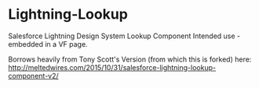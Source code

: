 # Lightning-Lookup
Salesforce Lightning Design System Lookup Component
Intended use - embedded in a VF page.

Borrows heavily from Tony Scott's Version (from which this is forked) here:
http://meltedwires.com/2015/10/31/salesforce-lightning-lookup-component-v2/



